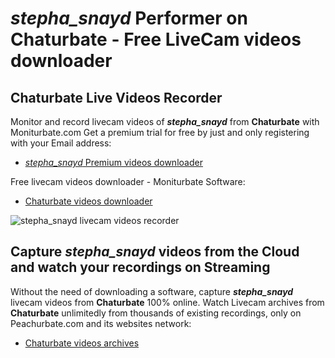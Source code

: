 # _stepha_snayd_ Performer on Chaturbate - Free LiveCam videos downloader

## Chaturbate Live Videos Recorder

Monitor and record livecam videos of **_stepha_snayd_** from **Chaturbate** with Moniturbate.com
Get a premium trial for free by just and only registering with your Email address:
* [_stepha_snayd_ Premium videos downloader](https://moniturbate.com/request-demo-licence-key.html)

Free livecam videos downloader - Moniturbate Software:
* [Chaturbate videos downloader](https://moniturbate.com/moniturbate-download-software.html)

![_stepha_snayd_ livecam videos recorder](https://peachurnet.com/templates/moniturbate-software.png)


## Capture _stepha_snayd_ videos from the Cloud and watch your recordings on Streaming

Without the need of downloading a software, capture **_stepha_snayd_** livecam videos from **Chaturbate** 100% online.
Watch Livecam archives from **Chaturbate** unlimitedly from thousands of existing recordings, only on Peachurbate.com and its websites network:
* [Chaturbate videos archives](https://peachurnet.com/)